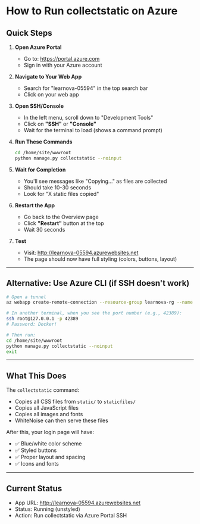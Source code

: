 # How to Run collectstatic on Azure

## Quick Steps

1. **Open Azure Portal**
   - Go to: https://portal.azure.com
   - Sign in with your Azure account

2. **Navigate to Your Web App**
   - Search for "learnova-05594" in the top search bar
   - Click on your web app

3. **Open SSH/Console**
   - In the left menu, scroll down to "Development Tools"
   - Click on **"SSH"** or **"Console"**
   - Wait for the terminal to load (shows a command prompt)

4. **Run These Commands**
   ```bash
   cd /home/site/wwwroot
   python manage.py collectstatic --noinput
   ```

5. **Wait for Completion**
   - You'll see messages like "Copying..." as files are collected
   - Should take 10-30 seconds
   - Look for "X static files copied"

6. **Restart the App**
   - Go back to the Overview page
   - Click **"Restart"** button at the top
   - Wait 30 seconds

7. **Test**
   - Visit: http://learnova-05594.azurewebsites.net
   - The page should now have full styling (colors, buttons, layout)

---

## Alternative: Use Azure CLI (if SSH doesn't work)

```bash
# Open a tunnel
az webapp create-remote-connection --resource-group learnova-rg --name learnova-05594

# In another terminal, when you see the port number (e.g., 42389):
ssh root@127.0.0.1 -p 42389
# Password: Docker!

# Then run:
cd /home/site/wwwroot
python manage.py collectstatic --noinput
exit
```

---

## What This Does

The `collectstatic` command:
- Copies all CSS files from `static/` to `staticfiles/`
- Copies all JavaScript files
- Copies all images and fonts
- WhiteNoise can then serve these files

After this, your login page will have:
- ✅ Blue/white color scheme
- ✅ Styled buttons
- ✅ Proper layout and spacing
- ✅ Icons and fonts

---

## Current Status

- App URL: http://learnova-05594.azurewebsites.net
- Status: Running (unstyled)
- Action: Run collectstatic via Azure Portal SSH
